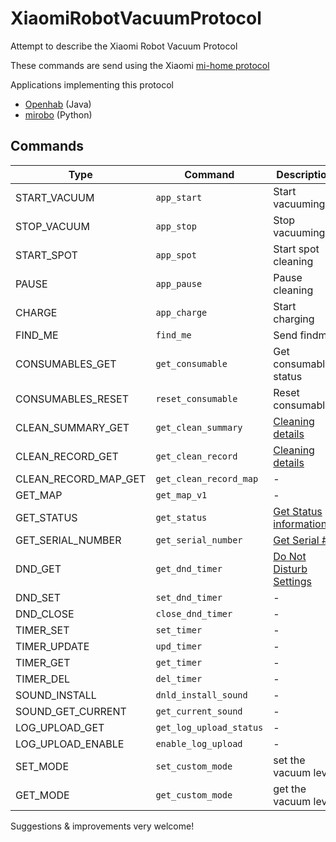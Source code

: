 # XiaomiRobotVacuumProtocol
Attempt to describe the Xiaomi Robot Vacuum Protocol

These commands are send using the Xiaomi [mi-home protocol](Protocol.md)

Applications implementing this protocol

* [Openhab](https://github.com/marcelrv/openhab2/tree/xiaomi-vacuum) (Java)
* [mirobo](https://github.com/rytilahti/python-mirobo)  (Python) 


## Commands

| Type | Command | Description |
| ------ | --------- | -----------| 
|    START_VACUUM | `app_start`| Start vacuuming | 
|    STOP_VACUUM | `app_stop`| Stop vacuuming | 
|    START_SPOT | `app_spot`| Start spot cleaning | 
|    PAUSE | `app_pause`| Pause cleaning | 
|    CHARGE | `app_charge`| Start charging | 
|    FIND_ME | `find_me`| Send findme | 
|    CONSUMABLES_GET | `get_consumable`| Get consumables status | 
|    CONSUMABLES_RESET | `reset_consumable`| Reset consumables | 
|    CLEAN_SUMMARY_GET | `get_clean_summary`| [Cleaning details](cleanSummary+detail.md) | 
|    CLEAN_RECORD_GET | `get_clean_record`| [Cleaning details](cleanSummary+detail.md) | 
|    CLEAN_RECORD_MAP_GET | `get_clean_record_map`| - | 
|    GET_MAP | `get_map_v1`| - | 
|    GET_STATUS | `get_status`| [Get Status information](StatusMessage.md) | 
|    GET_SERIAL_NUMBER | `get_serial_number`| [Get Serial #](getSerial.md) | 
|    DND_GET | `get_dnd_timer`| [Do Not Disturb Settings](dnd_timer.md) | 
|    DND_SET | `set_dnd_timer`| - | 
|    DND_CLOSE | `close_dnd_timer`| - | 
|    TIMER_SET | `set_timer`| - | 
|    TIMER_UPDATE | `upd_timer`| - | 
|    TIMER_GET | `get_timer`| - | 
|    TIMER_DEL | `del_timer`| - | 
|    SOUND_INSTALL | `dnld_install_sound`| - | 
|    SOUND_GET_CURRENT | `get_current_sound`| - | 
|    LOG_UPLOAD_GET | `get_log_upload_status`| - | 
|    LOG_UPLOAD_ENABLE | `enable_log_upload`| - | 
|    SET_MODE | `set_custom_mode`| set the vacuum level | 
|    GET_MODE | `get_custom_mode`| get the vacuum level | 


Suggestions & improvements very welcome!
